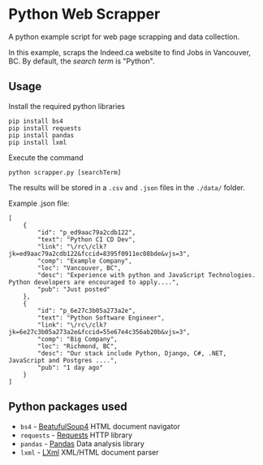 # Python Web Scrapper

A python example script for web page scrapping and data collection.

In this example, scraps the Indeed.ca website to find Jobs in Vancouver, BC.
By default, the *search term* is "Python".

## Usage

Install the required python libraries

```
pip install bs4
pip install requests
pip install pandas
pip install lxml
```

Execute the command 

```
python scrapper.py [searchTerm]
```

The results will be stored in a `.csv` and `.json` files in the `./data/` folder.


Example .json file:

```
[
    {
        "id": "p_ed9aac79a2cdb122",
        "text": "Python CI CD Dev",
        "link": "\/rc\/clk?jk=ed9aac79a2cdb122&fccid=8395f0911ec08bde&vjs=3",
        "comp": "Example Company",
        "loc": "Vancouver, BC",
        "desc": "Experience with python and JavaScript Technologies. Python developers are encouraged to apply....",
        "pub": "Just posted"
    },
    {
        "id": "p_6e27c3b05a273a2e",
        "text": "Python Software Engineer",
        "link": "\/rc\/clk?jk=6e27c3b05a273a2e&fccid=55e67e4c356ab20b&vjs=3",
        "comp": "Big Company",
        "loc": "Richmond, BC",
        "desc": "Our stack include Python, Django, C#, .NET, JavaScript and Postgres ....",
        "pub": "1 day ago"
    }
]
```

## Python packages used

* `bs4` - [BeatufulSoup4](https://www.crummy.com/software/BeautifulSoup/) HTML document navigator 
* `requests` - [Requests](http://docs.python-requests.org/en/master/) HTTP library
* `pandas` - [Pandas](https://pandas.pydata.org/) Data analysis library
* `lxml` - [LXml](https://lxml.de/) XML/HTML document parser


